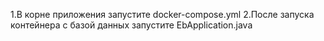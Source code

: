 1.В корне приложения запустите docker-compose.yml
2.После запуска контейнера с базой данных запустите EbApplication.java
